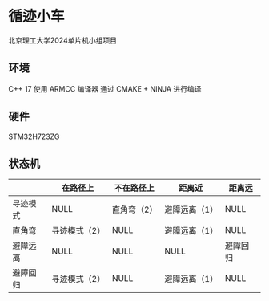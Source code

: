 # 循迹小车
北京理工大学2024单片机小组项目
## 环境
C++ 17
使用 ARMCC 编译器 通过 CMAKE + NINJA 进行编译

## 硬件
STM32H723ZG

## 状态机

|          | 在路径上      | 不在路径上  | 距离近        | 距离远   |
| -------- | ------------- | ----------- | ------------- | -------- |
| 寻迹模式 | NULL          | 直角弯（2） | 避障远离（1） | NULL     |
| 直角弯   | 寻迹模式（2） | NULL        | 避障远离（1） | NULL     |
| 避障远离 | NULL          | NULL        | NULL          | 避障回归 |
| 避障回归 | 寻迹模式（2） | NULL        | 避障远离（1） | NULL     |

